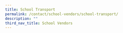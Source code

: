 ```yaml
---
title: School Transport
permalink: /contact/school-vendors/school-transport/
description: ""
third_nav_title: School Vendors
---
```

